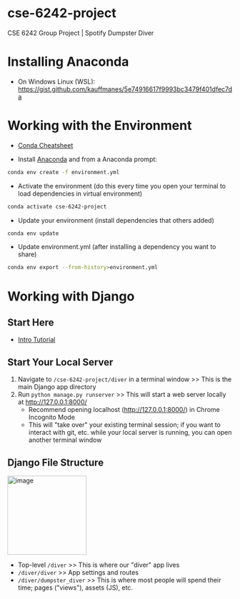 # cse-6242-project
CSE 6242 Group Project | Spotify Dumpster Diver


# Installing Anaconda

* On Windows Linux (WSL): https://gist.github.com/kauffmanes/5e74916617f9993bc3479f401dfec7da

# Working with the Environment

* [Conda Cheatsheet](https://docs.conda.io/projects/conda/en/4.6.0/_downloads/52a95608c49671267e40c689e0bc00ca/conda-cheatsheet.pdf)

* Install [Anaconda](https://www.anaconda.com/products/distribution) and from a Anaconda prompt:

```bash
conda env create -f environment.yml
```

* Activate the environment (do this every time you open your terminal to load dependencies in virtual environment)

```bash
conda activate cse-6242-project
```

* Update your environment (install dependencies that others added)

```bash
conda env update
```

* Update environment.yml (after installing a dependency you want to share)

```bash
conda env export --from-history>environment.yml
```

# Working with Django

## Start Here

* [Intro Tutorial](https://docs.djangoproject.com/en/4.1/intro/tutorial01/#)

## Start Your Local Server
1. Navigate to ```/cse-6242-project/diver``` in a terminal window >> This is the main Django app directory
2. Run ```python manage.py runserver``` >> This will start a web server locally at http://127.0.0.1:8000/
    * Recommend opening localhost (http://127.0.0.1:8000/) in Chrome Incognito Mode
    * This will "take over" your existing terminal session; if you want to interact with git, etc. while your local server is running, you can open another terminal window

## Django File Structure
<img width="177" alt="image" src="https://user-images.githubusercontent.com/10931549/226191252-8044bc25-2ce0-4778-b9df-e01ff94f9002.png">

* Top-level ```/diver``` >> This is where our "diver" app lives
* ```/diver/diver``` >> App settings and routes
* ```/diver/dumpster_diver``` >> This is where most people will spend their time; pages ("views"), assets (JS), etc.


